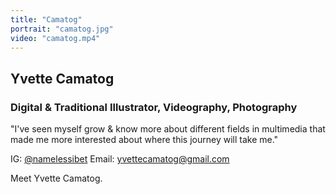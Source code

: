 ```yaml
---
title: "Camatog"
portrait: "camatog.jpg"
video: "camatog.mp4"
---
```


## Yvette Camatog
### Digital & Traditional Illustrator, Videography, Photography

"I've seen myself grow & know more about different fields in multimedia that made me more interested about where this journey will take me."

IG: [@namelessibet](http://www.instagram.com/namelessibet)
Email: [yvettecamatog@gmail.com](mailto:yvettecamatog@gmail.com)

Meet Yvette Camatog.